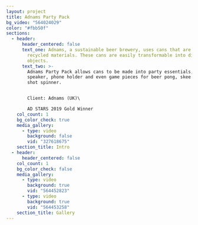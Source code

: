 ```yaml
---
layout: project
title: Adnams Party Pack
bg_video: "564024029"
color: "#fbb50f"
sections:
  - header:
      header_centered: false
      text_one: Adnams, a sustainable beer brewery, uses cans that are made with
        recycled materials. These cans are easily transformable into different
        objects.
      text_two: >-
        Adnams Party Pack allows cans to be made into party essentials, like a
        speaker, phone holder and even game pieces for beer pong, skee ball and
        shot spinner. 


        Client: Adnams (UK)\

        AD STARS 2019 Gold Winner
    col_count: 1
    bg_color_check: true
    media_gallery:
      - type: video
        background: false
        vid: "327618675"
    section_title: Intro
  - header:
      header_centered: false
    col_count: 1
    bg_color_check: false
    media_gallery:
      - type: video
        background: true
        vid: "564452823"
      - type: video
        background: true
        vid: "564453258"
    section_title: Gallery
---
```

